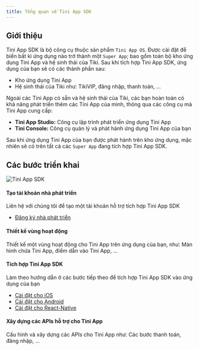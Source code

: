 ```yaml
---
title: Tổng quan về Tini App SDK
---
```


<!-- <img src="/img/TiniApp_Development_to_End_users_diagram.png" width="700px" alt="Tini App SDK"/> -->

## Giới thiệu

Tini App SDK là bộ công cụ thuộc sản phẩm `Tini App OS`. Được cài đặt để biến bất kì ứng dụng nào trở thành một `Super App`; bao gồm toàn bộ kho ứng dụng Tini App và hệ sinh thái của Tiki. Sau khi tích hợp Tini App SDK, ứng dụng của bạn sẽ có các thành phần sau:

- Kho ứng dụng Tini App
- Hệ sinh thái của Tiki như: TikiVIP, đăng nhập, thanh toán, ...

Ngoài các Tini App có sẵn và hệ sinh thái của Tiki, các bạn hoàn toàn có khả năng phát triển thêm các Tini App của mình, thông qua các công cụ mà Tini App cung cấp:

- **Tini App Studio:** Công cụ lập trình phát triển ứng dụng Tini App
- **Tini Console:** Công cụ quản lý và phát hành ứng dụng Tini App của bạn

Sau khi ứng dụng Tini App của bạn được phát hành trên kho ứng dụng, mặc nhiên sẽ có trên tất cả các `Super App` đang tích hợp Tini App SDK.

## Các bước triển khai

<img src="/img/sdk/tini-app-sdk-step.jpg"  alt="Tini App SDK"/>

#### Tạo tài khoản nhà phát triển

Liên hệ với chúng tôi để tạo một tài khoản hỗ trợ tích hợp Tini App SDK

- [Đăng ký nhà phát triển](/docs/introduce/register)

#### Thiết kế vùng hoạt động

Thiết kế một vùng hoạt động cho Tini App trên ứng dụng của bạn, như: Màn hình chứa Tini App, điểm dẫn vào Tini App, ...

#### Tích hợp Tini App SDK

Làm theo hướng dẫn ở các bước tiếp theo để tích hợp Tini App SDK vào ứng dụng của bạn

- [Cài đặt cho iOS](/docs/sdk/setup-for-ios)
- [Cài đặt cho Android](/docs/sdk/setup-for-android)
- [Cài đặt cho React-Native](/docs/sdk/setup-for-react-native)

#### Xây dựng các APIs hỗ trợ cho Tini App

Cấu hình và xây dựng các APIs cho Tini App như: Các bước thanh toán, đăng nhập, ...
